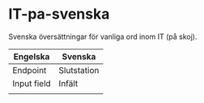 # IT-pa-svenska
Svenska översättningar för vanliga ord inom IT (på skoj).

| Engelska | Svenska |
|----------|-------------|
| Endpoint | Slutstation |
| Input field  | Infält |
|   |   |
